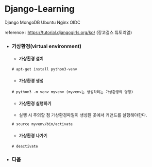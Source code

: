 # Django-Learning

Django MongoDB Ubuntu Nginx OIDC

reference : https://tutorial.djangogirls.org/ko/ (장고걸스 튜토리얼)

- ### 가상환경(virtual environment)   
   
   - #### 가상환경 설치
   ```
   # apt-get install python3-venv
   ```
   
   - #### 가상환경 생성
   ```
   # python3 -m venv myvenv (myvenv는 생성하려는 가상환경의 명칭)
   ```
   
   - #### 가상환경 실행하기
   * 실행 시 주의할 점 가상환경파일이 생성된 곳에서 커맨드를 실행해야한다.
   ```
   # source myvenv/bin/activate
   ```
   
   - #### 가상환경 나가기
   ```
   # deactivate
   ```
   
- ### 다음 
